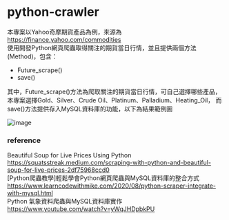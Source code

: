 # python-crawler
本專案以Yahoo奇摩期貨產品為例，來源為 https://finance.yahoo.com/commodities  
使用開發Python網頁爬蟲取得關注的期貨當日行情，並且提供兩個方法(Method)，包含：
* Future_scrape()
* save()

其中，Future_scrape()方法為爬取關注的期貨當日行情，可自己選擇哪些產品，本專案選擇Gold、Silver、Crude Oil、Platinum、Palladium、Heating_Oil，
而save()方法提供存入MySQL資料庫的功能，以下為結果範例圖

![image](https://github.com/Eason0227/python-crawler/assets/102510341/ff2605b9-1abc-4cb5-ad73-722c14d24a58)

### reference
Beautiful Soup for Live Prices Using Python  
https://squatsstreak.medium.com/scraping-with-python-and-beautiful-soup-for-live-prices-2df75968ccd0  
[Python爬蟲教學]輕鬆學會Python網頁爬蟲與MySQL資料庫的整合方式  
https://www.learncodewithmike.com/2020/08/python-scraper-integrate-with-mysql.html  
Python 氣象資料爬蟲與MySQL資料庫實作  
https://www.youtube.com/watch?v=yWqJHDpbkPU  
